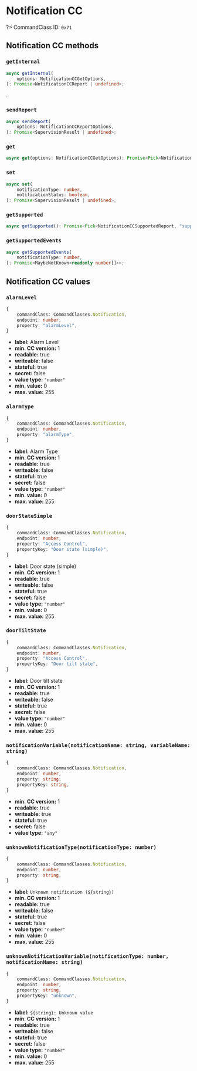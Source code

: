 # Notification CC

?> CommandClass ID: `0x71`

## Notification CC methods

### `getInternal`

```ts
async getInternal(
	options: NotificationCCGetOptions,
): Promise<NotificationCCReport | undefined>;
```

.

### `sendReport`

```ts
async sendReport(
	options: NotificationCCReportOptions,
): Promise<SupervisionResult | undefined>;
```

### `get`

```ts
async get(options: NotificationCCGetOptions): Promise<Pick<NotificationCCReport, "notificationStatus" | "notificationEvent" | "alarmLevel" | "eventParameters" | "sequenceNumber"> | undefined>;
```

### `set`

```ts
async set(
	notificationType: number,
	notificationStatus: boolean,
): Promise<SupervisionResult | undefined>;
```

### `getSupported`

```ts
async getSupported(): Promise<Pick<NotificationCCSupportedReport, "supportsV1Alarm" | "supportedNotificationTypes"> | undefined>;
```

### `getSupportedEvents`

```ts
async getSupportedEvents(
	notificationType: number,
): Promise<MaybeNotKnown<readonly number[]>>;
```

## Notification CC values

### `alarmLevel`

```ts
{
	commandClass: CommandClasses.Notification,
	endpoint: number,
	property: "alarmLevel",
}
```

- **label:** Alarm Level
- **min. CC version:** 1
- **readable:** true
- **writeable:** false
- **stateful:** true
- **secret:** false
- **value type:** `"number"`
- **min. value:** 0
- **max. value:** 255

### `alarmType`

```ts
{
	commandClass: CommandClasses.Notification,
	endpoint: number,
	property: "alarmType",
}
```

- **label:** Alarm Type
- **min. CC version:** 1
- **readable:** true
- **writeable:** false
- **stateful:** true
- **secret:** false
- **value type:** `"number"`
- **min. value:** 0
- **max. value:** 255

### `doorStateSimple`

```ts
{
	commandClass: CommandClasses.Notification,
	endpoint: number,
	property: "Access Control",
	propertyKey: "Door state (simple)",
}
```

- **label:** Door state (simple)
- **min. CC version:** 1
- **readable:** true
- **writeable:** false
- **stateful:** true
- **secret:** false
- **value type:** `"number"`
- **min. value:** 0
- **max. value:** 255

### `doorTiltState`

```ts
{
	commandClass: CommandClasses.Notification,
	endpoint: number,
	property: "Access Control",
	propertyKey: "Door tilt state",
}
```

- **label:** Door tilt state
- **min. CC version:** 1
- **readable:** true
- **writeable:** false
- **stateful:** true
- **secret:** false
- **value type:** `"number"`
- **min. value:** 0
- **max. value:** 255

### `notificationVariable(notificationName: string, variableName: string)`

```ts
{
	commandClass: CommandClasses.Notification,
	endpoint: number,
	property: string,
	propertyKey: string,
}
```

- **min. CC version:** 1
- **readable:** true
- **writeable:** true
- **stateful:** true
- **secret:** false
- **value type:** `"any"`

### `unknownNotificationType(notificationType: number)`

```ts
{
	commandClass: CommandClasses.Notification,
	endpoint: number,
	property: string,
}
```

- **label:** `Unknown notification (${string})`
- **min. CC version:** 1
- **readable:** true
- **writeable:** false
- **stateful:** true
- **secret:** false
- **value type:** `"number"`
- **min. value:** 0
- **max. value:** 255

### `unknownNotificationVariable(notificationType: number, notificationName: string)`

```ts
{
	commandClass: CommandClasses.Notification,
	endpoint: number,
	property: string,
	propertyKey: "unknown",
}
```

- **label:** `${string}: Unknown value`
- **min. CC version:** 1
- **readable:** true
- **writeable:** false
- **stateful:** true
- **secret:** false
- **value type:** `"number"`
- **min. value:** 0
- **max. value:** 255
